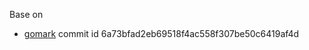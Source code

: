 Base on
- [gomark](https://github.com/yourselfhosted/gomark.git) commit id 6a73bfad2eb69518f4ac558f307be50c6419af4d
